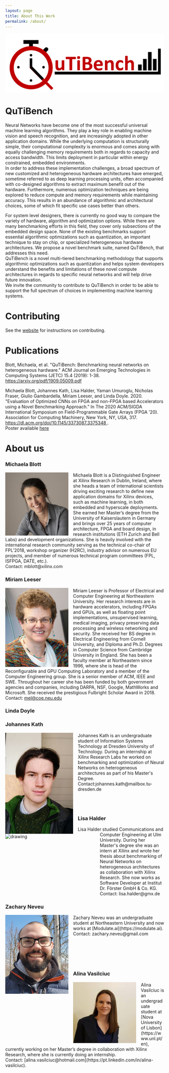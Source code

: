 ```yaml
---
layout: page
title: About This Work
permalink: /about/
---
```


![logo](../images/QuTiBench_Logo.png)

# QuTiBench
Neural Networks have become one of the most successful universal machine learning algorithms. 
They play a key role in enabling machine vision and speech recognition, and are increasingly 
adopted in other application domains. 
While the underlying computation is structurally simple, their computational complexity is enormous 
and comes along with equally challenging memory requirements both in regards to capacity and access bandwidth. 
This limits deployment in particular within energy constrained, embedded environments.  
In order to address these implementation challenges, a broad spectrum of new customized and heterogeneous 
hardware architectures have emerged, sometime referred to as deep learning processing units, 
often accompanied with co-designed algorithms to extract maximum benefit out of the hardware. 
Furthermore, numerous optimization techniques are being explored to reduce 
compute and memory requirements while maintaining accuracy.
This results in an abundance of algorithmic and architectural choices, some of which fit specific use cases 
better than others.  

For system level designers, there is currently no good way to compare the variety of hardware, algorithm and 
optimization options. While there are many benchmarking efforts in this field, they cover only subsections of 
the embedded design space.  None of the existing benchmarks support essential algorithmic optimizations such as 
quantization, an important technique to stay on chip, or specialized heterogeneous hardware architectures. 
We propose a novel benchmark suite, named QuTiBench, that addresses this need.  
QuTiBench is a novel multi-tiered benchmarking methodology that supports algorithmic optimizations such as 
quantization and helps system developers understand the benefits and limitations of these novel compute architectures 
in regards to specific neural networks and will help drive future innovation.  
We invite the community to contribute to QuTiBench in order to be able to support the full spectrum of choices 
in implementing machine learning systems.

# Contributing
See the [website](https://rcl-lab.github.io/QutibenchWeb/contributing/2020/04/09/Contributing_Measurements.html) for instructions on contributing.

# Publications
Blott, Michaela, et al. "QuTiBench: Benchmarking neural networks on heterogeneous hardware." ACM Journal on Emerging Technologies in Computing Systems (JETC) 15.4 (2019): 1-38. [https://arxiv.org/pdf/1909.05009.pdf ](https://arxiv.org/pdf/1909.05009.pdf)

Michaela Blott, Johannes Kath, Lisa Halder, Yaman Umuroglu, Nicholas Fraser, Giulio Gambardella, Miriam Leeser, and Linda Doyle. 2020. "Evaluation of Optimized CNNs on FPGA and non-FPGA based Accelerators using a Novel Benchmarking Approach." In The 2020 ACM/SIGDA International Symposium on Field-Programmable Gate Arrays (FPGA ’20). Association for Computing Machinery, New York, NY, USA, 317. [https://dl.acm.org/doi/10.1145/3373087.3375348 ](https://dl.acm.org/doi/10.1145/3373087.3375348).
<br />
Poster available [here](https://github.com/michaelablott/QuTiBench/blob/master/Publications/FPGA2020_EvalCNNs_Poster.pdf)


# About us

### Michaela Blott
<img align="left" src="../images/michaela_blott.png" alt="drawing" style="width:200px;height:200px;padding-right: 15px;"/>
Michaela Blott is a Distinguished Engineer at Xilinx Research in Dublin, Ireland, where she heads a team of international scientists driving exciting research to define new application domains for Xilinx devices, such as machine learning, in both embedded and hyperscale deployments. She earned her Master’s degree from the University of Kaiserslautern in Germany and brings over 25 years of computer architecture, FPGA and board design, in research institutions (ETH Zurich and Bell Labs) and development organizations. She is heavily involved with the international research community serving as the technical co-chair of FPL’2018, workshop organizer (H2RC), industry advisor on numerous EU projects, and member of numerous technical program committees (FPL, ISFPGA, DATE, etc.).
<br />
Contact: mblott@xilinx.com
 
### Miriam Leeser
<img align="left" src="../images/miriam_leeser.png" alt="drawing" style="width:200px;height:250px;padding-right: 15px;"/>
Miriam Leeser is Professor of Electrical and Computer Engineering at Northeastern University.  Her research interests are in hardware accelerators, including FPGAs and GPUs, as well as  floating point implementations, unsupervised learning, medical imaging, privacy preserving data processing and wireless networking and security.  She received her BS degree in Electrical Engineering from Cornell University, and Diploma and Ph.D. Degrees in Computer Science from Cambridge University in England.  She has been a faculty member at Northeastern since 1996, where she is head of the Reconfigurable and GPU Computing Laboratory and a member of the Computer Engineering group.  She is a senior member of ACM, IEEE and SWE. Throughout her career she has been funded by both government agencies and companies, including DARPA, NSF, Google, MathWorks and Microsoft. She received the prestigious Fulbright Scholar Award in 2018.
<br />
Contact: <a href="https://coe.northeastern.edu/Research/rcl/members/MEL/index.html">mel@coe.neu.edu</a>

### Linda Doyle


### Johannes Kath
<img align='left' src="../images/Johannes.jpg" alt="drawing" style= "width:215px;height:320px;padding-right: 15px;"/>
Johannes Kath is an undergraduate student of Information Systems Technology at Dresden University of Technology. During an internship at Xilinx Research Labs he worked on benchmarking and optimization of Neural Networks on heterogeneous architectures as part of his Master's Degree.
<br />
Contact:johannes.kath@mailbox.tu-dresden.de
<br />
<br />
<br />
<br />

### Lisa Halder
<img align='left' src="../images/BildLisa.jpg" alt="drawing" style= "width:285px;height:214px;padding-right: 15px;"/>
Lisa Halder studied Communications and Computer Engineering at Ulm University. During her Master's degree she was an intern at Xilinx and wrote her thesis about benchmarking of Neural Networks on heterogeneous architectures as collaboration with Xilinx Research. She now works as Software Developer at Institut Dr. Förster GmbH & Co. KG.
<br />
Contact: lisa.halder@gmx.de

### Zachary Neveu 
<img align="left" src="../images/zach_neveu.jpg" alt="drawing" style="width:200px;height:250px;padding-right: 15px;"/> 
Zachary Neveu was an undergraduate student at Northeastern University and now works at [Modulate.ai](https://modulate.ai).
<br />
Contact: zachary.neveu@gmail.com
 <br />
 <br />
 <br />
 <br />
 <br />
 <br />
 
### Alina Vasilciuc 
<img align="left" src="../images/alina_vasilciuc.png" alt="drawing" style="width:200px;height:193px;padding-right: 15px;"/> 
Alina Vasilciuc is an undergraduate student at [Nova University of Lisbon](https://www.unl.pt/en), currently working on her Master’s degree in collaboration with Xilinx Research, where she is currently doing an internship.
<br />
Contact: [alina.vasilciuc@hotmail.com](https://pt.linkedin.com/in/alina-vasilciuc).

